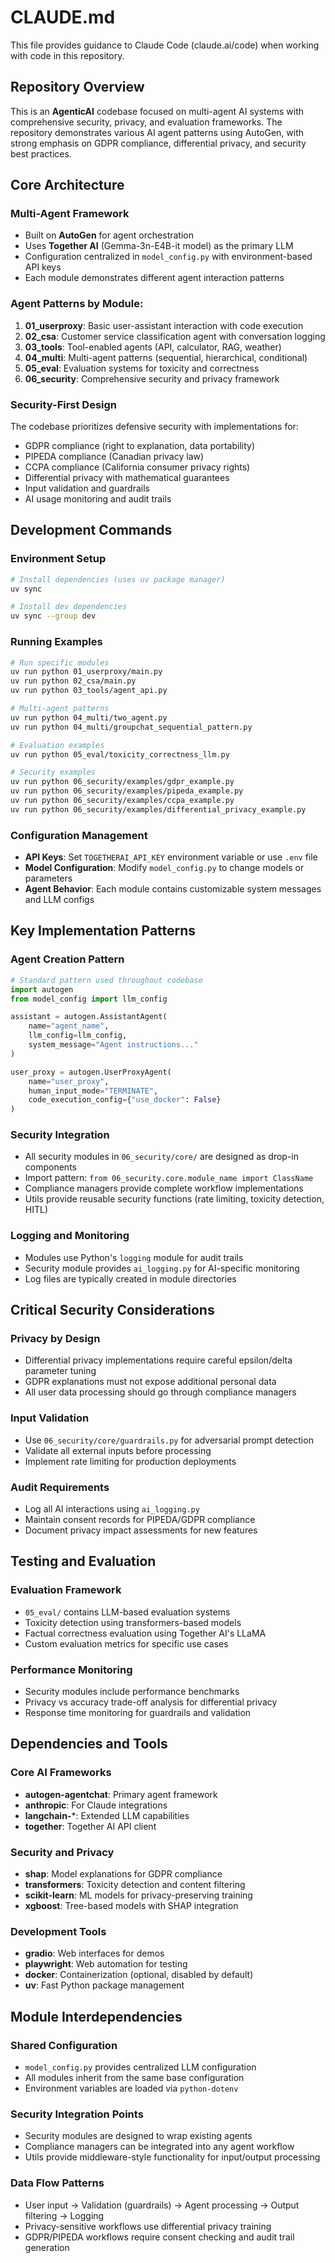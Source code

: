 # CLAUDE.md

This file provides guidance to Claude Code (claude.ai/code) when working with code in this repository.

## Repository Overview

This is an **AgenticAI** codebase focused on multi-agent AI systems with comprehensive security, privacy, and evaluation frameworks. The repository demonstrates various AI agent patterns using AutoGen, with strong emphasis on GDPR compliance, differential privacy, and security best practices.

## Core Architecture

### Multi-Agent Framework
- Built on **AutoGen** for agent orchestration
- Uses **Together AI** (Gemma-3n-E4B-it model) as the primary LLM
- Configuration centralized in `model_config.py` with environment-based API keys
- Each module demonstrates different agent interaction patterns

### Agent Patterns by Module:
1. **01_userproxy**: Basic user-assistant interaction with code execution
2. **02_csa**: Customer service classification agent with conversation logging
3. **03_tools**: Tool-enabled agents (API, calculator, RAG, weather)
4. **04_multi**: Multi-agent patterns (sequential, hierarchical, conditional)
5. **05_eval**: Evaluation systems for toxicity and correctness
6. **06_security**: Comprehensive security and privacy framework

### Security-First Design
The codebase prioritizes defensive security with implementations for:
- GDPR compliance (right to explanation, data portability)
- PIPEDA compliance (Canadian privacy law)
- CCPA compliance (California consumer privacy rights)
- Differential privacy with mathematical guarantees
- Input validation and guardrails
- AI usage monitoring and audit trails

## Development Commands

### Environment Setup
```bash
# Install dependencies (uses uv package manager)
uv sync

# Install dev dependencies
uv sync --group dev
```

### Running Examples
```bash
# Run specific modules
uv run python 01_userproxy/main.py
uv run python 02_csa/main.py
uv run python 03_tools/agent_api.py

# Multi-agent patterns
uv run python 04_multi/two_agent.py
uv run python 04_multi/groupchat_sequential_pattern.py

# Evaluation examples
uv run python 05_eval/toxicity_correctness_llm.py

# Security examples
uv run python 06_security/examples/gdpr_example.py
uv run python 06_security/examples/pipeda_example.py
uv run python 06_security/examples/ccpa_example.py
uv run python 06_security/examples/differential_privacy_example.py
```

### Configuration Management
- **API Keys**: Set `TOGETHERAI_API_KEY` environment variable or use `.env` file
- **Model Configuration**: Modify `model_config.py` to change models or parameters
- **Agent Behavior**: Each module contains customizable system messages and LLM configs

## Key Implementation Patterns

### Agent Creation Pattern
```python
# Standard pattern used throughout codebase
import autogen
from model_config import llm_config

assistant = autogen.AssistantAgent(
    name="agent_name",
    llm_config=llm_config,
    system_message="Agent instructions..."
)

user_proxy = autogen.UserProxyAgent(
    name="user_proxy",
    human_input_mode="TERMINATE",
    code_execution_config={"use_docker": False}
)
```

### Security Integration
- All security modules in `06_security/core/` are designed as drop-in components
- Import pattern: `from 06_security.core.module_name import ClassName`
- Compliance managers provide complete workflow implementations
- Utils provide reusable security functions (rate limiting, toxicity detection, HITL)

### Logging and Monitoring
- Modules use Python's `logging` module for audit trails
- Security module provides `ai_logging.py` for AI-specific monitoring
- Log files are typically created in module directories

## Critical Security Considerations

### Privacy by Design
- Differential privacy implementations require careful epsilon/delta parameter tuning
- GDPR explanations must not expose additional personal data
- All user data processing should go through compliance managers

### Input Validation
- Use `06_security/core/guardrails.py` for adversarial prompt detection
- Validate all external inputs before processing
- Implement rate limiting for production deployments

### Audit Requirements
- Log all AI interactions using `ai_logging.py`
- Maintain consent records for PIPEDA/GDPR compliance
- Document privacy impact assessments for new features

## Testing and Evaluation

### Evaluation Framework
- `05_eval/` contains LLM-based evaluation systems
- Toxicity detection using transformers-based models
- Factual correctness evaluation using Together AI's LLaMA
- Custom evaluation metrics for specific use cases

### Performance Monitoring
- Security modules include performance benchmarks
- Privacy vs accuracy trade-off analysis for differential privacy
- Response time monitoring for guardrails and validation

## Dependencies and Tools

### Core AI Frameworks
- **autogen-agentchat**: Primary agent framework
- **anthropic**: For Claude integrations
- **langchain-***: Extended LLM capabilities
- **together**: Together AI API client

### Security and Privacy
- **shap**: Model explanations for GDPR compliance
- **transformers**: Toxicity detection and content filtering
- **scikit-learn**: ML models for privacy-preserving training
- **xgboost**: Tree-based models with SHAP integration

### Development Tools
- **gradio**: Web interfaces for demos
- **playwright**: Web automation for testing
- **docker**: Containerization (optional, disabled by default)
- **uv**: Fast Python package management

## Module Interdependencies

### Shared Configuration
- `model_config.py` provides centralized LLM configuration
- All modules inherit from the same base configuration
- Environment variables are loaded via `python-dotenv`

### Security Integration Points
- Security modules are designed to wrap existing agents
- Compliance managers can be integrated into any agent workflow
- Utils provide middleware-style functionality for input/output processing

### Data Flow Patterns
- User input → Validation (guardrails) → Agent processing → Output filtering → Logging
- Privacy-sensitive workflows use differential privacy training
- GDPR/PIPEDA workflows require consent checking and audit trail generation